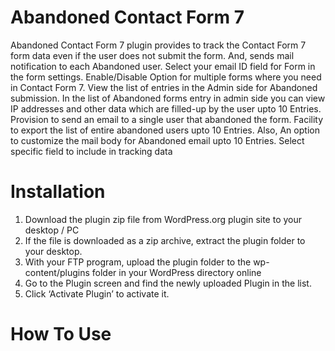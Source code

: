 # Abandoned Contact Form 7
Abandoned Contact Form 7 plugin provides to track the Contact Form 7 form data even if the user does not submit the form. And, sends mail notification to each Abandoned user.
Select your email ID field for Form in the form settings.
Enable/Disable Option for multiple forms where you need in Contact Form 7.
View the list of entries in the Admin side for Abandoned submission.
In the list of Abandoned forms entry in admin side you can view IP addresses and other data which are filled-up by the user upto 10 Entries.
Provision to send an email to a single user that abandoned the form.
Facility to export the list of entire abandoned users upto 10 Entries.
Also, An option to customize the mail body for Abandoned email upto 10 Entries.
Select specific field to include in tracking data

# Installation
1. Download the plugin zip file from WordPress.org plugin site to your desktop / PC
2. If the file is downloaded as a zip archive, extract the plugin folder to your desktop.
3. With your FTP program, upload the plugin folder to the wp-content/plugins folder in your WordPress directory online
4. Go to the Plugin screen and find the newly uploaded Plugin in the list.
5. Click ‘Activate Plugin’ to activate it.

# How To Use
